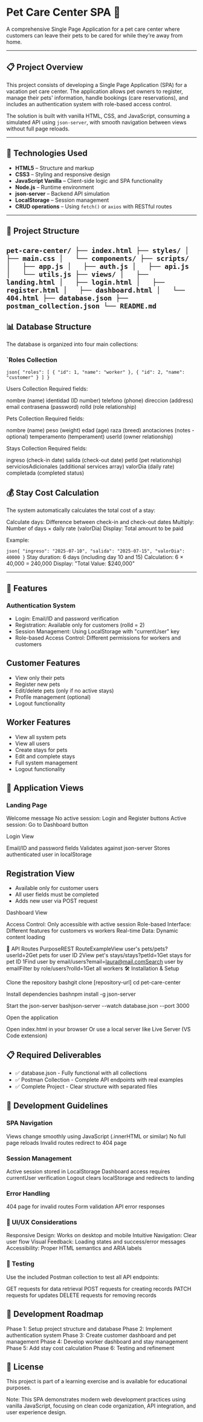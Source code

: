 # Pet Care Center SPA 🐾

A comprehensive Single Page Application for a pet care center where customers can leave their pets to be cared for while they're away from home.

---

## 📋 Project Overview

This project consists of developing a Single Page Application (SPA) for a vacation pet care center. The application allows pet owners to register, manage their pets' information, handle bookings (care reservations), and includes an authentication system with role-based access control.

The solution is built with vanilla HTML, CSS, and JavaScript, consuming a simulated API using `json-server`, with smooth navigation between views without full page reloads.

---

## 🚀 Technologies Used

- **HTML5** – Structure and markup
- **CSS3** – Styling and responsive design
- **JavaScript Vanilla** – Client-side logic and SPA functionality
- **Node.js** – Runtime environment
- **json-server** – Backend API simulation
- **LocalStorage** – Session management
- **CRUD operations** – Using `fetch()` or `axios` with RESTful routes

---

## 📁 Project Structure
``
pet-care-center/
├── index.html
├── styles/
│   ├── main.css
│   └── components/
├── scripts/
│   ├── app.js
│   ├── auth.js
│   ├── api.js
│   └── utils.js
├── views/
│   ├── landing.html
│   ├── login.html
│   ├── register.html
│   ├── dashboard.html
│   └── 404.html
├── database.json
├── postman_collection.json
└── README.md
``
---

## 📊 Database Structure
The database is organized into four main collections:
### `Roles Collection
``
json{
  "roles": [
    { "id": 1, "name": "worker" },
    { "id": 2, "name": "customer" }
  ]
}
``

Users Collection
Required fields:

nombre (name)
identidad (ID number)
telefono (phone)
direccion (address)
email
contrasena (password)
rolId (role relationship)

Pets Collection
Required fields:

nombre (name)
peso (weight)
edad (age)
raza (breed)
anotaciones (notes - optional)
temperamento (temperament)
userId (owner relationship)

Stays Collection
Required fields:

ingreso (check-in date)
salida (check-out date)
petId (pet relationship)
serviciosAdicionales (additional services array)
valorDia (daily rate)
completada (completed status)

## 💰 Stay Cost Calculation

The system automatically calculates the total cost of a stay:

Calculate days: Difference between check-in and check-out dates
Multiply: Number of days × daily rate (valorDia)
Display: Total amount to be paid

Example:

``
json{
  "ingreso": "2025-07-10",
  "salida": "2025-07-15",
  "valorDia": 40000
}
``
Stay duration: 6 days (including day 10 and 15)
Calculation: 6 × 40,000 = 240,000
Display: "Total Value: $240,000"

---

## 🎯 Features

### Authentication System

- Login: Email/ID and password verification
- Registration: Available only for customers (rolId = 2)
- Session Management: Using LocalStorage with "currentUser" key
- Role-based Access Control: Different permissions for workers and customers

## Customer Features

- View only their pets
- Register new pets
- Edit/delete pets (only if no active stays)
- Profile management (optional)
- Logout functionality

## Worker Features

- View all system pets
- View all users
- Create stays for pets
- Edit and complete stays
- Full system management
- Logout functionality

## 📱 Application Views
### Landing Page

Welcome message
No active session: Login and Register buttons
Active session: Go to Dashboard button

Login View

Email/ID and password fields
Validates against json-server
Stores authenticated user in localStorage

## Registration View

- Available only for customer users
- All user fields must be completed
- Adds new user via POST request

Dashboard View

Access Control: Only accessible with active session
Role-based Interface: Different features for customers vs workers
Real-time Data: Dynamic content loading

🔄 API Routes
PurposeREST RouteExampleView user's pets/pets?userId=2Get pets for user ID 2View pet's stays/stays?petId=1Get stays for pet ID 1Find user by email/users?email=laura@mail.comSearch user by emailFilter by role/users?rolId=1Get all workers
🛠️ Installation & Setup

Clone the repository
bashgit clone [repository-url]
cd pet-care-center

Install dependencies
bashnpm install -g json-server

Start the json-server
bashjson-server --watch database.json --port 3000

Open the application

Open index.html in your browser
Or use a local server like Live Server (VS Code extension)



## 📋 Required Deliverables

- ✅ database.json - Fully functional with all collections
- ✅ Postman Collection - Complete API endpoints with real examples
- ✅ Complete Project - Clear structure with separated files

## 🔧 Development Guidelines

### SPA Navigation

Views change smoothly using JavaScript (.innerHTML or similar)
No full page reloads
Invalid routes redirect to 404 page

### Session Management

Active session stored in LocalStorage
Dashboard access requires currentUser verification
Logout clears localStorage and redirects to landing

### Error Handling

404 page for invalid routes
Form validation
API error responses

### 🎨 UI/UX Considerations

Responsive Design: Works on desktop and mobile
Intuitive Navigation: Clear user flow
Visual Feedback: Loading states and success/error messages
Accessibility: Proper HTML semantics and ARIA labels

### 🧪 Testing
Use the included Postman collection to test all API endpoints:

GET requests for data retrieval
POST requests for creating records
PATCH requests for updates
DELETE requests for removing records

## 📝 Development Roadmap

Phase 1: Setup project structure and database
Phase 2: Implement authentication system
Phase 3: Create customer dashboard and pet management
Phase 4: Develop worker dashboard and stay management
Phase 5: Add stay cost calculation
Phase 6: Testing and refinement

## 📄 License
This project is part of a learning exercise and is available for educational purposes.

Note: This SPA demonstrates modern web development practices using vanilla JavaScript, focusing on clean code organization, API integration, and user experience design.